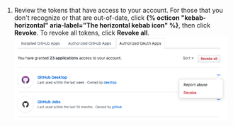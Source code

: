 1. Review the tokens that have access to your account. For those that you don't recognize or that are out-of-date, click **{% octicon "kebab-horizontal" aria-label="The horizontal kebab icon" %}**, then click **Revoke**. To revoke all tokens, click **Revoke all**. ![List of authorized {% data variables.product.prodname_oauth_apps %}](/assets/images/help/settings/revoke-oauth-app.png)
